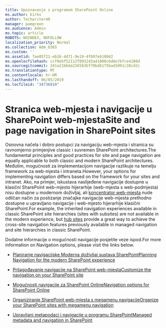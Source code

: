 ```yaml
---
title: Upoznavanje s programom SharePoint Online
ms.author: kirks
author: Techwriter40
manager: pamgreen
ms.audience: Admin
ms.topic: article
ROBOTS: NOINDEX, NOFOLLOW
localization_priority: Normal
ms.collection: Adm_O365
ms.custom: ''
ms.assetid: 7ae05f21-eb16-4d71-9e19-4f097eb100d2
ms.openlocfilehash: ccf0ebf52112f0932d3a41000c6d6e76fce4180d
ms.sourcegitcommit: 241e21b6da226563bf70bdb1f5bad3d91c38cd2c
ms.translationtype: MT
ms.contentlocale: hr-HR
ms.lasthandoff: 06/05/2019
ms.locfileid: "34736010"
---
```

# <a name="site-and-page-navigation-in-sharepoint-sites"></a><span data-ttu-id="e3c1c-102">Stranica web-mjesta i navigacije u SharePoint web-mjesta</span><span class="sxs-lookup"><span data-stu-id="e3c1c-102">Site and page navigation in SharePoint sites</span></span>

<span data-ttu-id="e3c1c-103">Osnovna načela i dobro postupci za navigaciju web-mjesta i stranica su ravnomjerno primjenjive classic i suvremen SharePoint architectures.</span><span class="sxs-lookup"><span data-stu-id="e3c1c-103">The fundamental principles and good practices for site and page navigation are equally applicable to both classic and modern SharePoint architectures.</span></span> <span data-ttu-id="e3c1c-104">Međutim, mogućnosti za implementacijom navigacije razlikuje na temelju framework za web-mjesta i intraneta.</span><span class="sxs-lookup"><span data-stu-id="e3c1c-104">However, your options for implementing navigation differs based on the framework for your sites and intranet.</span></span> <span data-ttu-id="e3c1c-105">Ako, na primjer, iskustava naslijeđene navigacije dostupne u klasični SharePoint web-mjesto hijerarhije (web-mjesta s web-podmjesta) nisu dostupne u modernom doživljaj, ali [koncentrator web-mjesta](https://support.office.com/article/fe26ae84-14b7-45b6-a6d1-948b3966427f) nude odličan način za postizanje značajke navigacije web-mjesta prethodno dostupne u upravljano navigacije i web-mjesto hijerarhije klasični SharePoint.</span><span class="sxs-lookup"><span data-stu-id="e3c1c-105">For example, the inherited navigation experiences available in classic SharePoint site hierarchies (sites with subsites) are not available in the modern experience, but [hub sites](https://support.office.com/article/fe26ae84-14b7-45b6-a6d1-948b3966427f) provide a great way to achieve the cross-site navigation features previously available in managed navigation and site hierarchies in classic SharePoint.</span></span>

 <span data-ttu-id="e3c1c-106">Dodatne informacije o mogućnosti navigacije posjetite veze ispod.</span><span class="sxs-lookup"><span data-stu-id="e3c1c-106">For more information on Navigation options, please visit the links below.</span></span>

 - [<span data-ttu-id="e3c1c-107">Planiranje navigacijske Moderna doživljaj sustava SharePoint</span><span class="sxs-lookup"><span data-stu-id="e3c1c-107">Planning Navigation for the modern SharePoint experience</span></span>](https://docs.microsoft.com/en-us/sharepoint/plan-navigation-modern-experience)

- [<span data-ttu-id="e3c1c-108">Prilagođavanje navigacije na SharePoint web-mjesta</span><span class="sxs-lookup"><span data-stu-id="e3c1c-108">Customize the navigation on your SharePoint site</span></span>](https://support.office.com/en-us/article/customize-the-navigation-on-your-sharepoint-site-3cd61ae7-a9ed-4e1e-bf6d-4655f0bf25ca)

- [<span data-ttu-id="e3c1c-109">Mogućnosti navigacije za SharePoint Online</span><span class="sxs-lookup"><span data-stu-id="e3c1c-109">Navigation options for SharePoint Online</span></span>](https://docs.microsoft.com/en-us/office365/enterprise/navigation-options-for-sharepoint-online)
 
- [<span data-ttu-id="e3c1c-110">Organiziranje SharePoint web-mjesta s megamenu navigacije</span><span class="sxs-lookup"><span data-stu-id="e3c1c-110">Organize your SharePoint sites with megamenu navigation</span></span>](https://techcommunity.microsoft.com/t5/Microsoft-SharePoint-Blog/Organize-your-SharePoint-sites-with-megamenu-navigation-and-new/ba-p/328068)

- [<span data-ttu-id="e3c1c-111">Upravljani metapodaci i navigacije u programu SharePoint</span><span class="sxs-lookup"><span data-stu-id="e3c1c-111">Managed metadata and navigation in SharePoint</span></span>](https://docs.microsoft.com/en-us/sharepoint/dev/general-development/managed-metadata-and-navigation-in-sharepoint)


